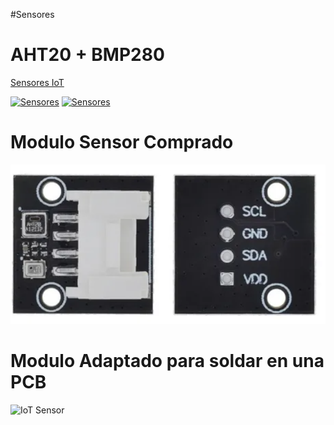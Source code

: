 #Sensores

# AHT20 + BMP280

[Sensores IoT](../Sensores%20IoT.md)

[![Sensores](https://img.shields.io/badge/AHT20-CB3032?style=for-the-badge&logo=SonarSource&logoColor=white&labelColor=000000&?logoWidth=40)](http://www.aosong.com/en/products-32.html)
[![Sensores](https://img.shields.io/badge/BMP280-4E9BCD?style=for-the-badge&logo=SonarSource&logoColor=white&labelColor=000000&?logoWidth=40)](https://www.utmel.com/productdetail/boschsensortec-bmp280-4688693?gclid=CjwKCAiAmuKbBhA2EiwAxQnt7zinWz7RzNHBZrs8b9tyJXJBa43jDxiSyZ26TFzby4KamyrSyOdZjxoCj8kQAvD_BwE)


# Modulo Sensor Comprado
![IoT sensores](img/Sensor_Comprado.PNG)

# Modulo Adaptado para soldar en una PCB
![IoT Sensor](img/Sensor%20-%20Aht20+Bmp280%20(%20Temperatura%20Humedad%20+%20Presión%20).jpeg)
